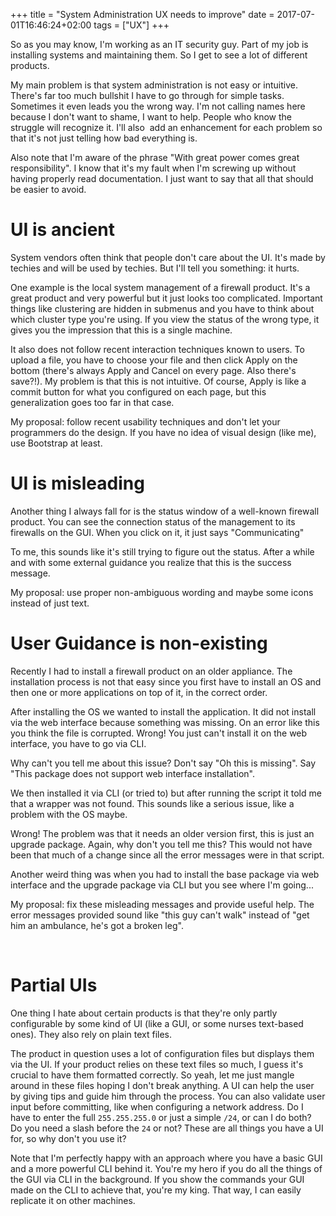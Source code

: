 +++
title = "System Administration UX needs to improve"
date = 2017-07-01T16:46:24+02:00
tags = ["UX"]
+++

So as you may know, I'm working as an IT security guy. Part of my job is installing systems and maintaining them. So I get to see a lot of different products.

My main problem is that system administration is not easy or intuitive. There's far too much bullshit I have to go through for simple tasks. Sometimes it even leads you the wrong way. I'm not calling names here because I don't want to shame, I want to help. People who know the struggle will recognize it. I'll also  add an enhancement for each problem so that it's not just telling how bad everything is.

Also note that I'm aware of the phrase "With great power comes great responsibility". I know that it's my fault when I'm screwing up without having properly read documentation. I just want to say that all that should be easier to avoid.

# UI is ancient

System vendors often think that people don't care about the UI. It's made by techies and will be used by techies. But I'll tell you something: it hurts.

One example is the local system management of a firewall product. It's a great product and very powerful but it just looks too complicated. Important things like clustering are hidden in submenus and you have to think about which cluster type you're using. If you view the status of the wrong type, it gives you the impression that this is a single machine.

It also does not follow recent interaction techniques known to users. To upload a file, you have to choose your file and then click Apply on the bottom (there's always Apply and Cancel on every page. Also there's save?!). My problem is that this is not intuitive. Of course, Apply is like a commit button for what you configured on each page, but this generalization goes too far in that case.

My proposal: follow recent usability techniques and don't let your programmers do the design. If you have no idea of visual design (like me), use Bootstrap at least.

# UI is misleading

Another thing I always fall for is the status window of a well-known firewall product. You can see the connection status of the management to its firewalls on the GUI. When you click on it, it just says "Communicating"

To me, this sounds like it's still trying to figure out the status. After a while and with some external guidance you realize that this is the success message.

My proposal: use proper non-ambiguous wording and maybe some icons instead of just text.

# User Guidance is non-existing

Recently I had to install a firewall product on an older appliance. The installation process is not that easy since you first have to install an OS and then one or more applications on top of it, in the correct order.

After installing the OS we wanted to install the application. It did not install via the web interface because something was missing. On an error like this you think the file is corrupted. Wrong! You just can't install it on the web interface, you have to go via CLI.

Why can't you tell me about this issue? Don't say "Oh this is missing". Say "This package does not support web interface installation".

We then installed it via CLI (or tried to) but after running the script it told me that a wrapper was not found. This sounds like a serious issue, like a problem with the OS maybe.

Wrong! The problem was that it needs an older version first, this is just an upgrade package. Again, why don't you tell me this? This would not have been that much of a change since all the error messages were in that script.

Another weird thing was when you had to install the base package via web interface and the upgrade package via CLI but you see where I'm going...

My proposal: fix these misleading messages and provide useful help. The error messages provided sound like "this guy can't walk" instead of "get him an ambulance, he's got a broken leg".

 
# Partial UIs

One thing I hate about certain products is that they're only partly configurable by some kind of UI (like a GUI, or some nurses text-based ones). They also rely on plain text files. 

The product in question uses a lot of configuration files but displays them via the UI. If your product relies on these text files so much, I guess it's crucial to have them formatted correctly. So yeah, let me just mangle around in these files hoping I don't break anything. A UI can help the user by giving tips and guide him through the process. You can also validate user input before committing, like when configuring a network address. Do I have to enter the full `255.255.255.0` or just a simple `/24`, or can I do both? Do you need a slash before the `24` or not? These are all things you have a UI for, so why don't you use it?

Note that I'm perfectly happy with an approach where you have a basic GUI and a more powerful CLI behind it. You're my hero if you do all the things of the GUI via CLI in the background. If you show the commands your GUI made on the CLI to achieve that, you're my king. That way, I can easily replicate it on other machines. 